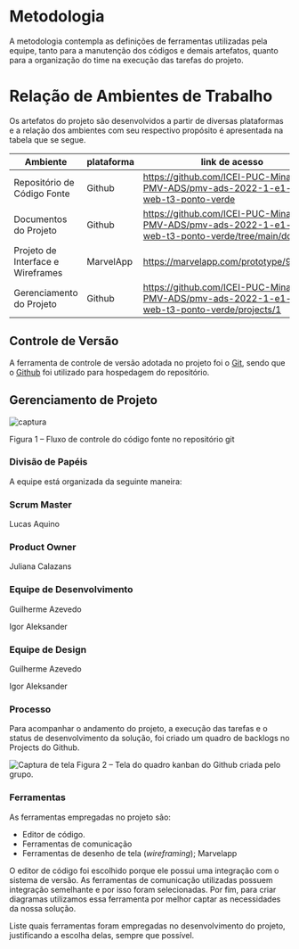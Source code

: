 
# Metodologia

A metodologia contempla as definições de ferramentas utilizadas pela equipe, tanto para a manutenção dos códigos e demais artefatos, quanto para a organização do time na execução das tarefas do projeto.

# Relação de Ambientes de Trabalho

Os artefatos do projeto são desenvolvidos a partir de diversas plataformas e a relação dos ambientes com seu respectivo propósito é apresentada na tabela que se segue.

| Ambiente | plataforma |  link de acesso |
|    -     |      -     |       -         |
| Repositório de Código Fonte | Github | https://github.com/ICEI-PUC-Minas-PMV-ADS/pmv-ads-2022-1-e1-proj-web-t3-ponto-verde |
| Documentos do Projeto | Github|https://github.com/ICEI-PUC-Minas-PMV-ADS/pmv-ads-2022-1-e1-proj-web-t3-ponto-verde/tree/main/docs |
| Projeto de Interface e Wireframes| MarvelApp | https://marvelapp.com/prototype/91cafa0 |
| Gerenciamento do Projeto | Github | https://github.com/ICEI-PUC-Minas-PMV-ADS/pmv-ads-2022-1-e1-proj-web-t3-ponto-verde/projects/1 |



## Controle de Versão

A ferramenta de controle de versão adotada no projeto foi o
[Git](https://git-scm.com/), sendo que o [Github](https://github.com)
foi utilizado para hospedagem do repositório.

## Gerenciamento de Projeto

![captura](https://user-images.githubusercontent.com/101470892/163504664-3fcf5cfd-1972-4d0f-b3c6-4f4dd6f8b148.png)

Figura 1 – Fluxo de controle do código fonte no repositório git



### Divisão de Papéis

A equipe está organizada da seguinte maneira:

### **Scrum Master**

 Lucas Aquino
 
### **Product Owner**
 
 Juliana Calazans 
  
### **Equipe de Desenvolvimento**
 
 Guilherme Azevedo
 
 Igor Aleksander
 
### **Equipe de Design**
 
 Guilherme Azevedo
 
 Igor Aleksander
 
 
 
 
 
 



  







### Processo

Para acompanhar o andamento do projeto, a execução das tarefas e o status de desenvolvimento da solução, foi criado um quadro de backlogs no Projects do Github.

![Captura de tela ](https://user-images.githubusercontent.com/101470892/163831368-35c17ef3-bc13-4387-a58c-6945660ec483.png)
Figura 2 – Tela do quadro kanban do Github criada pelo grupo.


 


### Ferramentas

As ferramentas empregadas no projeto são:

- Editor de código.
- Ferramentas de comunicação
- Ferramentas de desenho de tela (_wireframing_); Marvelapp

O editor de código foi escolhido porque ele possui uma integração com o
sistema de versão. As ferramentas de comunicação utilizadas possuem
integração semelhante e por isso foram selecionadas. Por fim, para criar
diagramas utilizamos essa ferramenta por melhor captar as
necessidades da nossa solução.

Liste quais ferramentas foram empregadas no desenvolvimento do projeto, justificando a escolha delas, sempre que possível.
 

